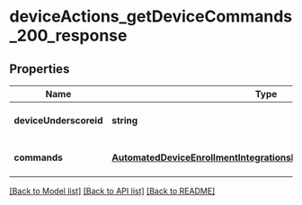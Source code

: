 # deviceActions_getDeviceCommands_200_response

## Properties
Name | Type | Description | Notes
------------ | ------------- | ------------- | -------------
**deviceUnderscoreid** | **string** |  | [optional] [default to null]
**commands** | [**AutomatedDeviceEnrollmentIntegrationsListAdeDevices200Response**](AutomatedDeviceEnrollmentIntegrationsListAdeDevices200Response.md) |  | [optional] [default to null]

[[Back to Model list]](../README.md#documentation-for-models) [[Back to API list]](../README.md#documentation-for-api-endpoints) [[Back to README]](../README.md)


